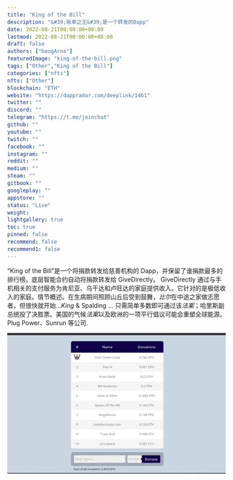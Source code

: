 ```yaml
---
title: "King of the Bill"
description: "&#39;账单之王&#39;是一个转发的Dapp"
date: 2022-08-21T00:00:00+08:00
lastmod: 2022-08-21T00:00:00+08:00
draft: false
authors: ["boogArno"]
featuredImage: "king-of-the-bill.png"
tags: ["Other","King of the Bill"]
categories: ["nfts"]
nfts: ["Other"]
blockchain: "ETH"
website: "https://dappradar.com/deeplink/1461"
twitter: ""
discord: ""
telegram: "https://t.me/joinchat"
github: ""
youtube: ""
twitch: ""
facebook: ""
instagram: ""
reddit: ""
medium: ""
steam: ""
gitbook: ""
googleplay: ""
appstore: ""
status: "Live"
weight: 
lightgallery: true
toc: true
pinned: false
recommend: false
recommend1: false
---
```

“King of the Bill”是一个将捐款转发给慈善机构的 Dapp，并保留了谁捐款最多的排行榜。底层智能合约自动将捐款转发给 GiveDirectly。 GiveDirectly 通过与手机相关的支付服务为肯尼亚、乌干达和卢旺达的家庭提供收入。它针对的是极低收入的家庭。情节概述。在生病期间照顾山丘后受到鼓舞，*比尔*在中途之家做志愿者，但很快就开始...*King* & Spalding ... 只需简单多数即可通过该*法案*；哈里斯副总统投了决胜票。美国的气候*法案*以及欧洲的一项平行倡议可能会重塑全球能源。Plug Power、Sunrun 等公司.

![1](1.jpg)